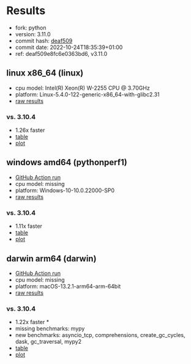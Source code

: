# Results

- fork: python
- version: 3.11.0
- commit hash: [deaf509](https://github.com/python/cpython/commit/deaf509)
- commit date: 2022-10-24T18:35:39+01:00
- ref: deaf509e8fc6e0363bd6, v3.11.0

## linux x86_64 (linux)

- cpu model: Intel(R) Xeon(R) W-2255 CPU @ 3.70GHz
- platform: Linux-5.4.0-122-generic-x86_64-with-glibc2.31
- [raw results](bm-20221024-linux-x86_64-python-v3.11.0-3.11.0-deaf509.json)

### vs. 3.10.4

- 1.26x faster
- [table](bm-20221024-linux-x86_64-python-v3.11.0-3.11.0-deaf509-vs-3.10.4.md)
- [plot](bm-20221024-linux-x86_64-python-v3.11.0-3.11.0-deaf509-vs-3.10.4.png)

## windows amd64 (pythonperf1)

- [GitHub Action run](https://github.com/faster-cpython/benchmarking/actions/runs/4483411576)
- cpu model: missing
- platform: Windows-10-10.0.22000-SP0
- [raw results](bm-20221024-pythonperf1-amd64-python-deaf509e8fc6e0363bd6-3.11.0-deaf509.json)

### vs. 3.10.4

- 1.11x faster
- [table](bm-20221024-pythonperf1-amd64-python-deaf509e8fc6e0363bd6-3.11.0-deaf509-vs-3.10.4.md)
- [plot](bm-20221024-pythonperf1-amd64-python-deaf509e8fc6e0363bd6-3.11.0-deaf509-vs-3.10.4.png)

## darwin arm64 (darwin)

- [GitHub Action run](https://github.com/faster-cpython/benchmarking/actions/runs/4494504276)
- cpu model: missing
- platform: macOS-13.2.1-arm64-arm-64bit
- [raw results](bm-20221024-darwin-arm64-python-deaf509e8fc6e0363bd6-3.11.0-deaf509.json)

### vs. 3.10.4

- 1.22x faster \*
- missing benchmarks: mypy
- new benchmarks: asyncio_tcp, comprehensions, create_gc_cycles, dask, gc_traversal, mypy2
- [table](bm-20221024-darwin-arm64-python-deaf509e8fc6e0363bd6-3.11.0-deaf509-vs-3.10.4.md)
- [plot](bm-20221024-darwin-arm64-python-deaf509e8fc6e0363bd6-3.11.0-deaf509-vs-3.10.4.png)

